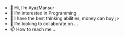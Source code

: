 - 👋 Hi, I’m AyazMansur
- 👀 I’m interested in Programming
- 🌱 I have the best thinking abilities, money can buy ;>
- 💞️ I’m looking to collaborate on ...
- 📫 How to reach me ...  
